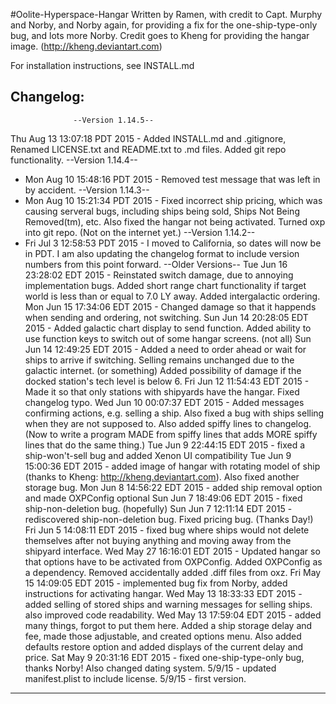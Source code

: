 #Oolite-Hyperspace-Hangar
Written by Ramen, with credit to Capt. Murphy and Norby, and Norby again, for
providing a fix for the one-ship-type-only bug, and lots more Norby.
Credit goes to Kheng for providing the hangar image.
(http://kheng.deviantart.com)

For installation instructions, see INSTALL.md

Changelog:
--------------------------------------------------------------------------------
			      --Version 1.14.5--
Thu Aug 13 13:07:18 PDT 2015 - Added INSTALL.md and .gitignore, Renamed LICENSE.txt and 
README.txt to .md files. Added git repo functionality.
			      --Version 1.14.4--
- Mon Aug 10 15:48:16 PDT 2015 - Removed test message that was left in by
accident.
			      --Version 1.14.3--
- Mon Aug 10 15:21:34 PDT 2015 - Fixed incorrect ship pricing, which was causing
serveral bugs, including ships being sold, Ships Not Being Removed(tm), etc.
Also fixed the hangar not being activated. Turned oxp into git repo. (Not on the
internet yet.)
			      --Version 1.14.2--
- Fri Jul  3 12:58:53 PDT 2015 - I moved to California, so dates will now be in
PDT. I am also updating the changelog format to include version numbers from
this point forward.
			      --Older Versions--
Tue Jun 16 23:28:02 EDT 2015 - Reinstated switch damage, due to annoying
implementation bugs. Added short range chart functionality if target world is
less than or equal to 7.0 LY away. Added intergalactic ordering.
Mon Jun 15 17:34:06 EDT 2015 - Changed damage so that it happends when sending
and ordering, not switching.
Sun Jun 14 20:28:05 EDT 2015 - Added galactic chart display to send function.
Added ability to use function keys to switch out of some hangar screens.
(not all)
Sun Jun 14 12:49:25 EDT 2015 - Added a need to order ahead or wait for ships to
arrive if switching. Selling remains unchanged due to the galactic internet. (or
something) Added possibility of damage if the docked station's tech level is
below 6. 
Fri Jun 12 11:54:43 EDT 2015 - Made it so that only stations with shipyards have
the hangar. Fixed changelog typo.
Wed Jun 10 00:07:37 EDT 2015 - Added messages confirming actions, e.g. selling
a ship. Also fixed a bug with ships selling when they are not supposed to.
Also added spiffy lines to changelog.(Now to write a program MADE from spiffy
lines that adds MORE spiffy lines that do the same thing.)
Tue Jun  9 22:44:15 EDT 2015 - fixed a ship-won't-sell bug and added Xenon UI
compatibility
Tue Jun  9 15:00:36 EDT 2015 - added image of hangar with rotating model of ship
(thanks to Kheng: http://kheng.deviantart.com). Also fixed another storage bug.
Mon Jun  8 14:56:22 EDT 2015 - added ship removal option and made OXPConfig
optional
Sun Jun  7 18:49:06 EDT 2015 - fixed ship-non-deletion bug. (hopefully)
Sun Jun  7 12:11:14 EDT 2015 - rediscovered ship-non-deletion bug. Fixed pricing
bug. (Thanks Day!)
Fri Jun  5 14:08:11 EDT 2015 - fixed bug where ships would not delete themselves
after not buying anything and moving away from the shipyard interface.
Wed May 27 16:16:01 EDT 2015 - Updated hangar so that options have to be
activated from OXPConfig. Added OXPConfig as a dependency. Removed accidentally
added .diff files from oxz.
Fri May 15 14:09:05 EDT 2015 - implemented bug fix from Norby, added
instructions for activating hangar.
Wed May 13 18:33:33 EDT 2015 - added selling of stored ships and warning
messages for selling ships. also improved code readability.
Wed May 13 17:59:04 EDT 2015 - added many things, forgot to put them here.
Added a ship storage delay and fee, made those adjustable, and created options
menu. Also added defaults restore option and added displays of the current delay
and price. 
Sat May  9 20:31:16 EDT 2015 - fixed one-ship-type-only bug, thanks Norby!
Also changed dating system.
5/9/15 - updated manifest.plist to include license.
5/9/15 - first version.
--------------------------------------------------------------------------------
